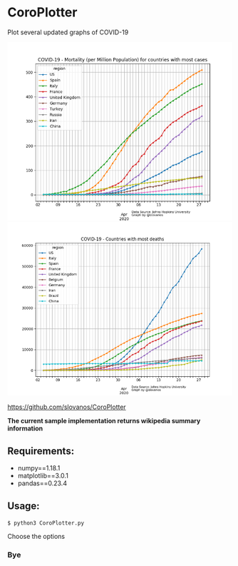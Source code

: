 # CoroPlotter

Plot several updated graphs of COVID-19 

<img src="https://raw.githubusercontent.com/slovanos/images/master/coroplotter01.png" width=820>

<img src="https://raw.githubusercontent.com/slovanos/images/master/coroplotter02.png" width=820>

https://github.com/slovanos/CoroPlotter

**The current sample implementation returns wikipedia summary information**

## Requirements:

- numpy==1.18.1
- matplotlib==3.0.1
- pandas==0.23.4

## Usage:

```shell
$ python3 CoroPlotter.py
```
Choose the options

### Bye
